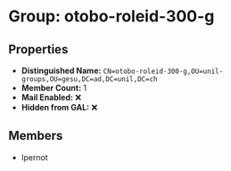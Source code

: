 # Group: otobo-roleid-300-g

## Properties

- **Distinguished Name:** `CN=otobo-roleid-300-g,OU=unil-groups,OU=gesu,DC=ad,DC=unil,DC=ch`
- **Member Count:** 1
- **Mail Enabled:** ❌
- **Hidden from GAL:** ❌

## Members

- lpernot

